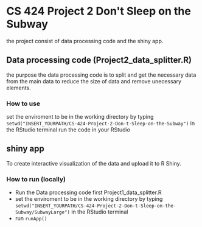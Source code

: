 # CS 424 Project 2 Don't Sleep on the Subway
 
the project consist of data processing code and the shiny app.

## Data processing code (Project2_data_splitter.R)
the purpose the data processing code is to split and get the necessary data from the main data to reduce the size of data and remove unecessary elements.

### How to use
set the enviroment to be in the working directory by typing `setwd("INSERT_YOURPATH/CS-424-Project-2-Don-t-Sleep-on-the-Subway")` in the RStudio terminal
run the code in your RStudio

## shiny app
To create interactive visualization of the data and upload it to R Shiny.

### How to run (locally)
- Run the Data processing code first Project1_data_splitter.R
- set the enviroment to be in the working directory by typing `setwd("INSERT_YOURPATH/CS-424-Project-2-Don-t-Sleep-on-the-Subway/SubwayLarge")` in the RStudio terminal
- run `runApp()`
